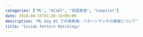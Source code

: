 ```yaml
---
categories: ["ML", "OCaml", "言語実装", "Compiler"]
date: 2018-09-16T01:26:15+09:00
description: "ML Day #2 での発表用。パターンマッチの実装について"
title: "Inside Pattern Matchings"
---
```

<section data-markdown
    data-separator="\n===\n"
    data-vertical="\n---\n"
    data-notes="^Note:">
<script type="text/template">
# Inside Pattern Matchings
----------------------
[ML Day #2](https://ml-lang.connpass.com/event/94284/)

<!-- .slide: class="center" -->
===
# About Me
---------
![κeenのアイコン](/images/kappa.png) <!-- .element: style="position:absolute;right:0;z-index:-1" width="20%" -->

 * κeen
 * [ちゅーんさんだよー](https://shindanmaker.com/789932)
 * [@blackenedgold](https://twitter.com/blackenedgold)
 * Github: [KeenS](https://github.com/KeenS)
 * [Idein Inc.](https://idein.jp/)のエンジニア
 * Lisp, ML, Rust, Shell Scriptあたりを書きます

===


<pre>
( ^o^)パターンマッチって便利だなー
( ˘⊖˘) 。o(待てよ？なんでこんなに簡単にコードが書けるんだ)
|コンパイラ|┗(☋｀ )┓三
( ◠‿◠ )☛そこに気づいたか・・・消えてもらう
▂▅▇█▓▒░(’ω’)░▒▓█▇▅▂うわああああああ
</pre>


===
# 発表について
-------------

* 元ネタ [Optimizing Pattern Matching](http://pauillac.inria.fr/~maranget/papers/opat/) (Fabrice Le Fessant, Luc Maranget)
* 自作SMLコンパイラにパターンマッチを入れようとしたら難しかった
  + 「コードを生成」が割と厄介
  + 次の中間言語の設計に影響を与える
    - というか専用の中間言語作るくらいの心意気が必要

===
# 発表について
-------------
* 既存手法を調べたら非自明だった
  + → 既存手法の紹介だけでも価値がありそう
  + → 発表するか
  + (本当は実装までしたかったけど進捗だめです)
* 変数束縛の話はしない
  + ワイルドカードで我慢して

===
# パターンについて
------------------

* パターンは値の集合にマッチする
* ワイルドカードパターンがある
* 直積にマッチするときは _横_ に伸びる
* 直和にマッチするときは _縦_ に伸びる
* パターンをネストするときは _奥_ に伸びる
* パターンが _網羅的_ であるかに関心がある
* 複数マッチする場合は最初のものにマッチする

===

# 例
----

``` standard-ml
case (lx, ly) of
   ([], _) => 1
 | (_, []) => 2
 | (x::xs, y::ys) => 3
```

===
# パターンマッチの実装
---------------------

* いくつか方法がある
  + 素朴なifのチェーン
  + decision tree
  + backtracking automata
* それぞれメリットデメリットがある

===

# ifのチェーン
-------------

``` C
if (lx == [] && true) {
  return 1;
} else if (true && ly == []) {
  return 2;
} else if (lx == (::) &&  ly == (::)) {
  // discriminantとデータは別
  x = lx.0;
  xs = lx.1;
  y = ly.0;
  ys = ly.1;
  return 3;
} else {
  // match fail
}
```

===

# ifのチェーン
-------------

* パターンを1つ1つifで検査する
* 最初に思いつく
* O 素朴
* O 実装が楽
* X 遅い(横、縦、深さ全てに比例)
* X 網羅性検査は別途実装

===
# decision tree
----------------


``` C
swith(lx) {
  case []: return 1;
  case (::): switch (ly) {
    case []: return 2;
    case (::): return 3;
  }
}
```

===
# decision tree
--------------

* パターンから決定木を作る
  * 直和は `switch` に変換する
  * 直積は `switch` のネストに変換する
  * パターンのネストは`switch`のネストに変換する
* ifのチェーンの次に思いつく
* O 実行が(横幅と深さに)線形
* O 網羅性検査がfor freeでついてくる
* X コードが嵩む(パターンがコピーされうる)

===
# decision tree
--------------

* 最初に実装しようとした
* パターンがネストしたケースで実装が難しかった
  + 主にデータの持ち方の問題
  + 1つの節の中にネストさせるパターンを集めるのが大変
* 直積とパターンのネストどっちを先にやるかは調べてない
* ORパターンを入れるとdecision diagramになりそう？
  + CFGが欲しくなる

===
# backtracking automata
------------------------

``` 
catch
  catch
    switch lx with
      case []: 1
      default: exit
  with catch
    switch ly with
      case []: 2
      default: exit
  with catch
    switch lx with
      case (::): switch ly with
                   case (::): 3
                   default: exit
      default: exit
with (failwith "Patrtial match")

```

===
# backtracking automata
------------------------

* 順番に検査しつつ失敗したら巻き戻す
  + パターンの並びのままprefixが共通なら共有する
  + 例外とハンドラを使う
* O コードがコンパクト(パターンはコピーされない)
* X decision treeほど速くない
* O 最適化ができる
  + まずは動くものを作ってあとで高速化

===
# backtracking automata
------------------------

* 今回紹介する内容
* DT vs BA
* 少し正規表現のDFA vs NFAに似てる
  + ただしパターンマッチはコード生成の話
* Backtracking Automataを最適化するとそれなりに速い

===

# イメージ
----------

## if

```
.-.-
.-.-
.-.-
.-.-
```

===

# イメージ
----------

## DT

```
   /
  .
 / \
.
 \./
   \

```

===

# イメージ
----------

## BA

```
.-.-
   \
.-.-
   \
```


===
# 準備
-------
## データ
* データは直和と直積からなるとする
  + intも無限の直和からなるとする
* 値はコンストラクタで作られる
  $v ::= c(v1, .., vn)$
* パターンへの入力はベクトルで与えられる
  $\vec{v} = (v_1 \cdots v_n)$

===
# 準備
-------
## パターン

* パターンは2つ $p ::=$
  + $\mathbf{\\\_}$ (ワイルドカード)
  + $c(p_1, .., p_n)$ (コンストラクタ)
* パターンもベクトルになる
  $\vec{p} = (p_1 \cdots p_n)$

===

# 準備
-------
## 節行列

* パターンは節が複数あるので行列になる

``` standard-ml
case (lx, ly) of
   ([], _) => 1
 | (_, []) => 2
 | (_::_, _::_) => 3
```

を

\\[
\begin{equation\*}
(P \to L) = \begin{pmatrix}
[] & \mathbf{\\\_}  & → & 1 \\\\  
\mathbf{\\\_} & [] & → & 2 \\\\  
(::) & (::) & → & 3
\end{pmatrix}
\end{equation\*}
\\]

に

===

# 準備
-------
## ターゲット言語

* `let`バインディング
* `catch l1 with l2` と `exit`
* `switch` 式
  + `default` 節は省いて良い
  + 定義上は`case` に引っかからず `default` もなければUB
  + 実際はそういうコードを吐かない
* フィールドアクセス `field n x`

===
# コンパイル
------------

* 値 $\vec{x}$ を節行列 $P \to L$ にマッチさせるとする
* 手続き $\mathcal{C}((x), P \to L)$ でコンパイルする
* $\vec{x} = (x_1 \cdots x_n)$
* \\[
\begin{equation\*}
(P \to L) = \begin{pmatrix}
p^1\_1 & \cdots & p^1\_n & → & l^1 \\\\  
&        & \vdots &  &  \\\\  
p^m\_1 & \cdots & p^m\_n & → & l^m
\end{pmatrix}
\end{equation\*}
\\]

===
# コンパイル
------------

* ただしパターンは少なくとも1つはあるとする
  + つまり $m > 0$
* 節なしマッチは許可されない or 特別扱いが多いので一般性を損ねない
* 最初はマッチ失敗のガードから始める

``` standard-ml
catch
  C((x), P → L)
with (failwith "Patrtial match")
```

===
# $n == 0$
-------

* $n$ が0、つまりパターンが残っていなければ最初のパターンがマッチする

\\[
\begin{equation\*}
\mathcal{C}((), \begin{pmatrix}
→     & l^1 \\\\  
\vdots &  \\\\  
→     & l^m
\end{pmatrix}) = l^1
\end{equation\*}
\\]

===
# $n > 0$
-------
## (a)変数則

* 最初の列のパターンが全てワイルドカードならマッチさせない。つまり
  $\mathcal{C}(\vec{x}, P \to L) = \mathcal{C}(\vec{x^{\prime}}, P^{\prime} \to L^{\prime})$
* $\vec{x^{\prime}} = (x_2 \cdots x_n)$
* \\[
\begin{equation\*}
(P \to L) = \begin{pmatrix}
p^1\_2 & \cdots & p^1\_n & → & l^1 \\\\  
&        & \vdots &  &  \\\\  
p^m\_2 & \cdots & p^m\_n & → & l^m
\end{pmatrix}
\end{equation\*}
\\]


===
# $n > 0$
-------
## (b)コンストラクタ則

* 最初の列のパターンが全てコンストラクタならコンストラクタ毎に分解する
* 雑にいうとこうなる

```
switch x1 with
  case c1: C(...)
  case c2: C(...)
     ...
  default: exit
```

===
# $n > 0$
-------
## (b)コンストラクタ則
* コンストラクタ $c$ に特殊化された節行列$\mathcal{S}(c, P \to L)$を次のように定義する
  + $p^i_1 = c(q^i_1, \cdots, q^i_a)$のとき$q^i\_2 \cdots q^i\_a p^i\_2 \cdots p^i\_n \to l^i$
  + $p^i_1$ が $c^{\prime} \not= c$ のときナシ
* 各コンストラクタの腕を以下のようにする

```
(let (y_1 (field 0 x_1)) ... (y_a (field (a-1) x_1))
  C((y_1, ..., y_a, x_2, ..., x_n), S(c, P → L)))
```


===
# $n > 0$
-------
## (c) ORパターン則

* ORパターンは扱わないので飛ばす
* 元論文だとORパターンの最適化も扱っており重要

===
# $n > 0$
-------
## (d) 混合則

* 上記どのルールにも当てはまらない場合は節行列を2分割する
  + 先頭から(a), (b), (c)のどれかが適用できる最大の集合を前半、残りを後半とする
* コードは以下のように生成する

```
catch
  C(\vec{x}, P_1 → L_1)
with C(\vec{x}, P_2 → L_2)
```

===

# 例
----

``` standard-ml
case (lx, ly) of
   ([], _) => 1
 | (_, []) => 2
 | (x::xs, y::ys) => 3
```

===
# 例
-----

* 混合則を2回適用する

``` standard-ml
catch
  catch
    C((lx ly), ([] _ → 1))
  with catch
    C((lx ly), (_ [] → 2))
  with C((lx ly), (x::xs y::ys → 3))
with (failwith "Patrtial match")
```



===
# 例
-----

* 順にコンストラクタ則、変数則、コンストラクタ則を適用する

```
catch
  catch
    switch lx with
      case []: C((ly), (_ → 1))
      default: exit
  with catch
      C((ly), ([] → 2))
  with switch lx with
         case (::): C((ly), (y::ys → 3))
         default: exit
with (failwith "Patrtial match")

```


===
# 例
-----

* 順に変数則、コンストラクタ則、コンストラクタ則を適用する


```
catch
  catch
    switch lx with
      case []: C((), (→ 1))
  with catch
    switch ly with
      case []: C((), (→ 2))
      default: exit
  with switch lx with
         case (::): switch ly with
                      case (::): C((), (→ 3))
                      default: exit
with (failwith "Patrtial match")

```

===
# 例
-----
* n == 0のケースで終了



```
catch
  catch
    switch lx with
      case []: 1
      default: exit
  with catch
    switch ly with
      case []: 2
      default: exit
  with switch lx with
         case (::): switch ly with
                      case (::): 3
                      default: exit
         default: exit
with (failwith "Patrtial match")

```

===

# 最適化(概要)
--------

* 初手3分割だった
* 2節目と3節目が入れ替わってたら2分割で済んでた
* 勝手に入れ替えればいいのでは？
  + ただしマッチの順番を変えてはいけない
* → マッチの順番を変えずに入れ替えられる条件を調べよう
* 他にはバックトラックで遠くに飛ぶためにcatchにラベルを付けたり
* 続きは論文で

===
# まとめ
---------

* パターンマッチには少なくとも3種類の実装があるよ
* そのうちバックトラッキングのアルゴリズムを紹介したよ
  + 変数とORパターンは紹介してないよ
* 最適化もありうるよ
  + 紹介してないよ




</script>
</section>

